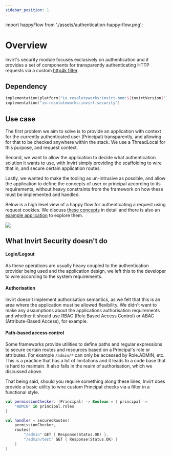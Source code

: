 ```yaml
---
sidebar_position: 1
---
```


import happyFlow from './assets/authentication-happy-flow.png';

# Overview

Invirt's security module focuses exclusively on authentication and it provides
a set of components for transparently authenticating HTTP requests via a custom [http4k filter](https://www.http4k.org/guide/reference/core/#filters).

## Dependency
```kotlin
implementation(platform("io.resoluteworks:invirt-bom:${invirtVersion}"))
implementation("io.resoluteworks:invirt-security")
```

## Use case
The first problem we aim to solve is to provide an application with context for the currently
authenticated user (Principal) transparently, and allowing for that to be checked anywhere within the stack.
We use a ThreadLocal for this purpose, and request context.

Second, we want to allow the application to decide what authentication solution it wants to use, with Invirt simply
providing the scaffolding to wire that in, and secure certain application routes.

Lastly, we wanted to make the tooling as un-intrusive as possible, and allow the application to define
the concepts of user or principal according to its requirements, without heavy constraints from the framework
on how these must be implemented and handled.

Below is a high level view of a happy flow for authenticating a request using request cookies.
We discuss [these concepts](/docs/framework/security/core-concepts) in detail and
there is also an [example application](/docs/framework/security/example) to explore them.

<img src={happyFlow}/>

## What Invirt Security doesn't do

#### Login/Logout
As these operations are usually heavy coupled to the authentication provider being used and the application
design, we left this to the developer to wire according to the system requirements.

#### Authorisation
Invirt doesn't implement authorisation semantics, as we felt that this is an area where the application
must be allowed flexibility. We didn't want to make any assumptions about the applications authorisation requirements
and whether it should use RBAC (Role Based Access Control) or ABAC (Attribute-Based Access), for example.

#### Path-based access control
Some frameworks provide utilities to define paths and regular expressions to secure certain routes and
resources based on a Principal's role or attributes. For example `/admin/*` can only be accessed by Role.ADMIN, etc.
This is a practice that has a lot of limitations and it leads to a code base that is hard to maintain.
It also falls in the realm of authorisation, which we discussed above.

That being said, should you require something along these lines, Invirt does provide a basic utility to wire
custom Principal checks via a filter in a functional style.
```kotlin
val permissionChecker: (Principal) -> Boolean = { principal ->
    "ADMIN" in principal.roles
}

val handler = securedRoutes(
    permissionChecker,
    routes(
        "/admin" GET { Response(Status.OK) },
        "/admin/test" GET { Response(Status.OK) }
    )
)
```

